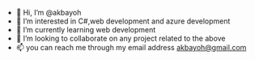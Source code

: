 - 👋 Hi, I’m @akbayoh
- 👀 I’m interested in C#,web development and azure development
- 🌱 I’m currently learning web development
- 💞️ I’m looking to collaborate on any project related to the above 
- 📫 you can reach me through my email address akbayoh@gmail.com

<!---
akbayoh/akbayoh is a ✨ special ✨ repository because its `README.md` (this file) appears on your GitHub profile.
You can click the Preview link to take a look at your changes.
--->
